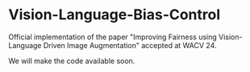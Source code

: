 # Vision-Language-Bias-Control
Official implementation of the paper "Improving Fairness using Vision-Language Driven Image Augmentation" accepted at WACV 24.

We will make the code available soon.
